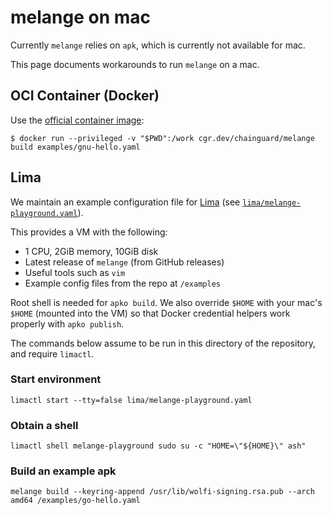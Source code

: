 # melange on mac

Currently `melange` relies on `apk`, which is currently
not available for mac.

This page documents workarounds to run
`melange` on a mac.

## OCI Container (Docker)

Use the [official container image](https://github.com/chainguard-images/images/tree/main/images/melange):

```
$ docker run --privileged -v "$PWD":/work cgr.dev/chainguard/melange build examples/gnu-hello.yaml
```

## Lima

We maintain an example configuration file for
[Lima](https://github.com/lima-vm/lima)
(see [`lima/melange-playground.yaml`](./lima/melange-playground.yaml)).

This provides a VM with the following:

- 1 CPU, 2GiB memory, 10GiB disk
- Latest release of `melange` (from GitHub releases)
- Useful tools such as `vim`
- Example config files from the repo at `/examples`


Root shell is needed for `apko build`. We also override `$HOME` with
your mac's `$HOME` (mounted into the VM) so that Docker credential
helpers work properly with `apko publish`.

The commands below assume to be run in this
directory of the repository, and require `limactl`.

### Start environment

```
limactl start --tty=false lima/melange-playground.yaml
```

### Obtain a shell

```
limactl shell melange-playground sudo su -c "HOME=\"${HOME}\" ash"
```

### Build an example apk

```
melange build --keyring-append /usr/lib/wolfi-signing.rsa.pub --arch amd64 /examples/go-hello.yaml
```


